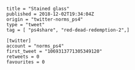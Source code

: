 ```
title = "Stained glass"
published = 2018-12-02T19:34:04Z
origin = "twitter-norms_ps4"
type = "tweet"
tag = [ "ps4share", "red-dead-redemption-2",]

[twitter]
account = "norms_ps4"
first_tweet = "1069313771305349120"
retweets = 0
favourites = 0
```

<p class='image'><img src='https://mnf.m17s.net/2018/12/02/Dtb3NO_XgAIbsJ6.jpg' alt=''></p>

